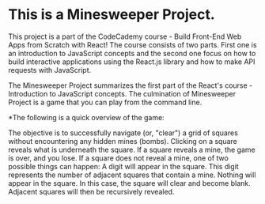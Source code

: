 # This is a Minesweeper Project.

This project is a part of the CodeCademy course - Build Front-End Web Apps from Scratch with React!
The course consists of two parts. First one is an introduction to JavaScript concepts and the second one focus on how to build interactive applications using the React.js library and how to make API requests with JavaScript.

The Minesweeper Project summarizes the first part of the React's course - Introduction to JavaScript concepts.
The culmination of Minesweeper Project is a game that you can play from the command line.

*The following is a quick overview of the game:

The objective is to successfully navigate (or, "clear") a grid of squares without encountering any hidden mines (bombs).
Clicking on a square reveals what is underneath the square.
If a square reveals a mine, the game is over, and you lose.
If a square does not reveal a mine, one of two possible things can happen:
A digit will appear in the square. This digit represents the number of adjacent squares that contain a mine.
Nothing will appear in the square. In this case, the square will clear and become blank. Adjacent squares will then be recursively revealed.

